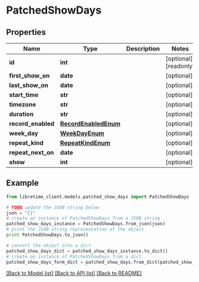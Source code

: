 # PatchedShowDays


## Properties

Name | Type | Description | Notes
------------ | ------------- | ------------- | -------------
**id** | **int** |  | [optional] [readonly] 
**first_show_on** | **date** |  | [optional] 
**last_show_on** | **date** |  | [optional] 
**start_time** | **str** |  | [optional] 
**timezone** | **str** |  | [optional] 
**duration** | **str** |  | [optional] 
**record_enabled** | [**RecordEnabledEnum**](RecordEnabledEnum.md) |  | [optional] 
**week_day** | [**WeekDayEnum**](WeekDayEnum.md) |  | [optional] 
**repeat_kind** | [**RepeatKindEnum**](RepeatKindEnum.md) |  | [optional] 
**repeat_next_on** | **date** |  | [optional] 
**show** | **int** |  | [optional] 

## Example

```python
from libretime_client.models.patched_show_days import PatchedShowDays

# TODO update the JSON string below
json = "{}"
# create an instance of PatchedShowDays from a JSON string
patched_show_days_instance = PatchedShowDays.from_json(json)
# print the JSON string representation of the object
print PatchedShowDays.to_json()

# convert the object into a dict
patched_show_days_dict = patched_show_days_instance.to_dict()
# create an instance of PatchedShowDays from a dict
patched_show_days_form_dict = patched_show_days.from_dict(patched_show_days_dict)
```
[[Back to Model list]](../README.md#documentation-for-models) [[Back to API list]](../README.md#documentation-for-api-endpoints) [[Back to README]](../README.md)


